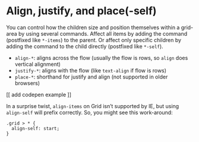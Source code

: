 # Align, justify, and place(-self)  
  
You can control how the children size and position themselves within a grid-area by using several commands. Affect all items by adding the command (postfixed like `*-items`) to the parent. Or affect only specific children by adding the command to the child directly (postfixed like `*-self`).  
  
* `align-*`: aligns across the flow (usually the flow is rows, so `align` does vertical alignment)  
* `justify-*`: aligns with the flow (like `text-align` if flow is rows)  
* `place-*`: shorthand for justify and align (not supported in older browsers)  

[[ add codepen example ]]

In a surprise twist, `align-items` on Grid isn’t supported by IE, but using `align-self` will prefix correctly. So, you might see this work-around:  
  
```css{2}
.grid > * {  
  align-self: start;  
}  
```  
  
